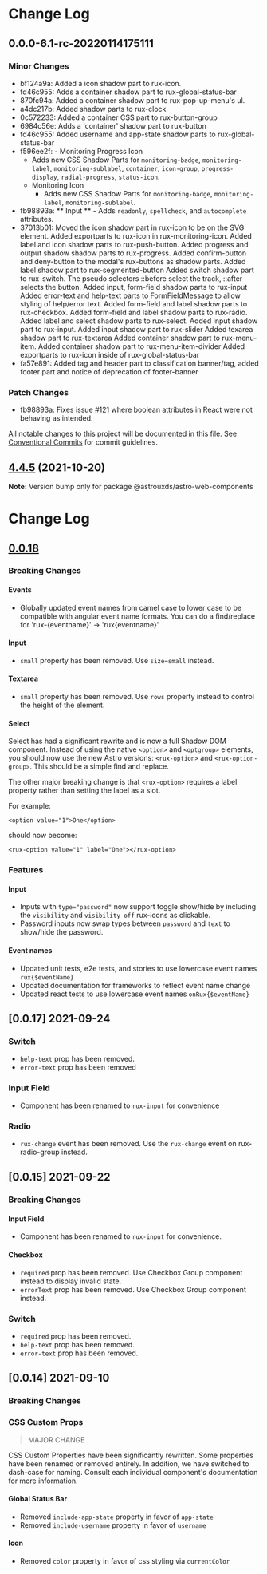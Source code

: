 # Change Log

## 0.0.0-6.1-rc-20220114175111

### Minor Changes

-   bf124a9a: Added a icon shadow part to rux-icon.
-   fd46c955: Adds a container shadow part to rux-global-status-bar
-   870fc94a: Added a container shadow part to rux-pop-up-menu's ul.
-   a4dc217b: Added shadow parts to rux-clock
-   0c572233: Added a container CSS part to rux-button-group
-   6984c56e: Adds a 'container' shadow part to rux-button
-   fd46c955: Added username and app-state shadow parts to rux-global-status-bar
-   f596ee2f: - Monitoring Progress Icon
    -   Adds new CSS Shadow Parts for `monitoring-badge`, `monitoring-label`, `monitoring-sublabel`, `container`, `icon-group`, `progress-display`, `radial-progress`, `status-icon`.
    -   Monitoring Icon
        -   Adds new CSS Shadow Parts for `monitoring-badge`, `monitoring-label`, `monitoring-sublabel`.
-   fb98893a: ** Input ** - Adds `readonly`, `spellcheck`, and `autocomplete` attributes.
-   37013b01: Moved the icon shadow part in rux-icon to be on the SVG element.
    Added exportparts to rux-icon in rux-monitoring-icon.
    Added label and icon shadow parts to rux-push-button.
    Added progress and output shadow shadow parts to rux-progress.
    Added confirm-button and deny-button to the modal's rux-buttons as shadow parts.
    Added label shadow part to rux-segmented-button
    Added switch shadow part to rux-switch. The pseudo selectors ::before select the track, ::after selects the button.
    Added input, form-field shadow parts to rux-input
    Added error-text and help-text parts to FormFieldMessage to allow styling of help/error text.
    Added form-field and label shadow parts to rux-checkbox.
    Added form-field and label shadow parts to rux-radio.
    Added label and select shadow parts to rux-select.
    Added input shadow part to rux-input.
    Added input shadow part to rux-slider
    Added texarea shadow part to rux-textarea
    Added container shadow part to rux-menu-item.
    Added container shadow part to rux-menu-item-divider
    Added exportparts to rux-icon inside of rux-global-status-bar
-   fa57e891: Added tag and header part to classification banner/tag, added footer part and notice of deprecation of footer-banner

### Patch Changes

-   fb98893a: Fixes issue [#121](https://github.com/RocketCommunicationsInc/astro/issues/121) where boolean attributes in React were not behaving as intended.

All notable changes to this project will be documented in this file.
See [Conventional Commits](https://conventionalcommits.org) for commit guidelines.

## [4.4.5](https://github.com/nortonprojects/astro/compare/v1.0.0...v4.4.5) (2021-10-20)

**Note:** Version bump only for package @astrouxds/astro-web-components

# Change Log

## [0.0.18](2021-10-12)

### Breaking Changes

#### Events

-   Globally updated event names from camel case to lower case to be compatible with angular event name formats. You can do a find/replace for 'rux-{eventname}' -> 'rux{eventname}'

#### Input

-   `small` property has been removed. Use `size=small` instead.

#### Textarea

-   `small` property has been removed. Use `rows` property instead to control the height of the element.

#### Select

Select has had a significant rewrite and is now a full Shadow DOM component. Instead of using the native `<option>` and `<optgroup>` elements, you should now use the new Astro versions: `<rux-option>` and `<rux-option-group>`. This should be a simple find and replace.

The other major breaking change is that `<rux-option>` requires a label property rather than setting the label as a slot.

For example:

```
<option value="1">One</option>
```

should now become:

```
<rux-option value="1" label="One"></rux-option>
```

### Features

#### Input

-   Inputs with `type="password"` now support toggle show/hide by including the `visibility` and `visibility-off` rux-icons as clickable.
-   Password inputs now swap types between `password` and `text` to show/hide the password.

#### Event names

-   Updated unit tests, e2e tests, and stories to use lowercase event names `rux{$eventName}`
-   Updated documentation for frameworks to reflect event name change
-   Updated react tests to use lowercase event names `onRux{$eventName}`

## [0.0.17] 2021-09-24

### Switch

-   `help-text` prop has been removed.
-   `error-text` prop has been removed

### Input Field

-   Component has been renamed to `rux-input` for convenience

### Radio

-   `rux-change` event has been removed. Use the `rux-change` event on rux-radio-group instead.

## [0.0.15] 2021-09-22

### Breaking Changes

#### Input Field

-   Component has been renamed to `rux-input` for convenience.

#### Checkbox

-   `required` prop has been removed. Use Checkbox Group component instead to display invalid state.
-   `errorText` prop has been removed. Use Checkbox Group component instead.

### Switch

-   `required` prop has been removed.
-   `help-text` prop has been removed.
-   `error-text` prop has been removed.

## [0.0.14] 2021-09-10

### Breaking Changes

### CSS Custom Props

> MAJOR CHANGE

CSS Custom Properties have been significantly rewritten. Some properties have been renamed or removed entirely. In addition, we have switched to dash-case for naming. Consult each individual component's documentation for more information.

#### Global Status Bar

-   Removed `include-app-state` property in favor of `app-state`
-   Removed `include-username` property in favor of `username`

#### Icon

-   Removed `color` property in favor of css styling via `currentColor`

